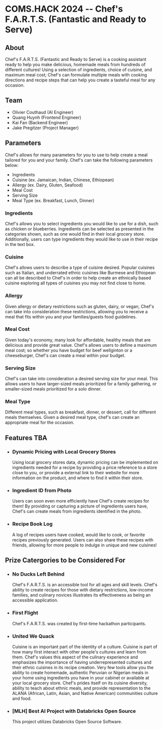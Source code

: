 # COMS.HACK 2024 -- Chef's F.A.R.T.S. (Fantastic and Ready to Serve)

## About
Chef's F.A.R.T.S. (Fantastic and Ready to Serve) is a cooking assistant ready to help you make delicious, 
homemade meals from hundreds of different cultures! Using a selection of ingredients, choice of cuisine, 
and maximum meal cost; Chef's can formulate multiple meals with cooking directions and recipe steps that 
can help you create a tasteful meal for any occasion.

## Team
- Olivier Couthaud (AI Engineer)
- Quang Huynh (Frontend Engineer)
- Kai Fan (Backend Engineer)
- Jake Pregitzer (Project Manager)

## Parameters
Chef's allows for many parameters for you to use to help create a meal tailored for you and your family. Chef's can take
the following parameters below:
- Ingredients
- Cuisine (ex. Jamaican, Indian, Chinese, Ethiopean)
- Allergy (ex. Dairy, Gluten, Seafood)
- Meal Cost
- Serving Size
- Meal Type (ex. Breakfast, Lunch, Dinner)

### Ingredients
Chef's allows you to select ingredients you would like to use for a dish, such as chicken or blueberries.
Ingredients can be selected as presented in the categories shown, such as one would find in their local grocery store.
Additionally, users can type ingredients they would like to use in their recipe in the text box.

### Cuisine
Chef's allows users to describe a type of cuisine desired. Popular cuisines such as Italian, and underrated ethnic
cuisines like Burmese and Ethiopean can all be described to Chef's in order to help create an ethnically based
cuisine exploring all types of cuisines you may not find close to home.

### Allergy
Given allergy or dietary restrictions such as gluten, dairy, or vegan, Chef's can take into consideration
these restrictions, allowing you to receive a meal that fits within you and your families/guests food guidelines.

### Meal Cost
Given today's economy, many look for affordable, healthy meals that are delicious and provide great value. Chef's allows
users to define a maximum meal cost; so whether you have budget for beef wellginton or a cheeseburger, Chef's can
create a meal within your budget.

### Serving Size
Chef's can take into consideration a desired serving size for your meal. This allows users to have larger-sized meals
prioritized for a family gathering, or smaller-sized meals prioritized for a solo dinner.

### Meal Type
Different meal types, such as breakfast, dinner, or dessert, call for different meals themselves. Given a desired meal type,
chef's can create an appropriate meal for the occasion.

## Features TBA
- ### Dynamic Pricing with Local Grocery Stores
  Using local grocery stores data, dynamic pricing can be implemented on ingredients needed for a recipe by providing a price
  reference to a store close to you, or provide a external link to their website for more information on the product, and where
  to find it within their store.
- ### Ingredient ID from Photo
  Users can soon even more efficiently have Chef's create recipes for them! By providing or capturing a picture of ingredients
  users have, Chef's can create meals from ingredients identified in the photo.
- ### Recipe Book Log
  A log of recipes users have cooked, would like to cook, or favorite recipes previously generated. Users can also share these
  recipes with friends, allowing for more people to indulge in unique and new cuisines!

## Prize Catergories to be Considered For
- ### No Ducks Left Behind
  Chef's F.A.R.T.S. is an accessible tool for all ages and skill levels. Chef's ability to create recipes for those with dietary restrictions,
  low-income families, and culinary novices illustrates its effectiveness as being an accessible application.
- ### First Flight
  Chef's F.A.R.T.S. was created by first-time hackathon participants.
- ### United We Quack
  Cuisine is an important part of the identity of a culture. Cuisine is part of how many first interact with other people's cultures
  and learn from them. Chef's values this aspect of the culinary experience and emphasizes the importance of having underrepresented
  cultures and their ethnic cuisines in its recipe creation. Very few tools allow you the ability to create homemade, authentic
  Peruvian or Nigerian meals in your home using ingredients you have in your cabinet or available at your local grocery store.
  Chef's prides itself on its cuisine diversity, ability to teach about ethnic meals, and provide representation to the
  ALANA (African, Latin, Asian, and Native American) communities culture and food.
- ### [MLH] Best AI Project with Databricks Open Source
  This project utilizes Databricks Open Source Software.
